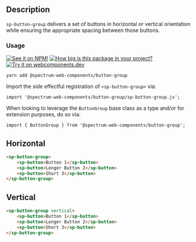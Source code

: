 ## Description

`sp-button-group` delivers a set of buttons in horizontal or vertical orientation while ensuring the appropriate spacing between those buttons.

### Usage

[![See it on NPM!](https://img.shields.io/npm/v/@spectrum-web-components/button-group?style=for-the-badge)](https://www.npmjs.com/package/@spectrum-web-components/button-group)
[![How big is this package in your project?](https://img.shields.io/bundlephobia/minzip/@spectrum-web-components/button-group?style=for-the-badge)](https://bundlephobia.com/result?p=@spectrum-web-components/button-group)
[![Try it on webcomponents.dev](https://img.shields.io/badge/Try%20it%20on-webcomponents.dev-green?style=for-the-badge)](https://webcomponents.dev/edit/collection/fO75441E1Q5ZlI0e9pgq/Zjc3o94DWuBkT4ve3dny/src/index.ts)

```
yarn add @spectrum-web-components/button-group
```

Import the side effectful registration of `<sp-button-group>` via:

```
import '@spectrum-web-components/button-group/sp-button-group.js';
```

When looking to leverage the `ButtonGroup` base class as a type and/or for extension purposes, do so via:

```
import { ButtonGroup } from '@spectrum-web-components/button-group';
```

## Horizontal

```html
<sp-button-group>
    <sp-button>Button 1</sp-button>
    <sp-button>Longer Button 2</sp-button>
    <sp-button>Short 3</sp-button>
</sp-button-group>
```

## Vertical

```html
<sp-button-group vertical>
    <sp-button>Button 1</sp-button>
    <sp-button>Longer Button 2</sp-button>
    <sp-button>Short 3</sp-button>
</sp-button-group>
```
